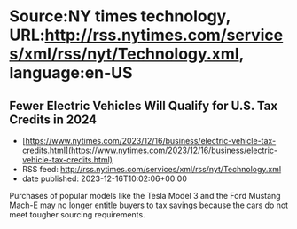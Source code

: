# Source:NY times technology, URL:http://rss.nytimes.com/services/xml/rss/nyt/Technology.xml, language:en-US

## Fewer Electric Vehicles Will Qualify for U.S. Tax Credits in 2024
 - [https://www.nytimes.com/2023/12/16/business/electric-vehicle-tax-credits.html](https://www.nytimes.com/2023/12/16/business/electric-vehicle-tax-credits.html)
 - RSS feed: http://rss.nytimes.com/services/xml/rss/nyt/Technology.xml
 - date published: 2023-12-16T10:02:06+00:00

Purchases of popular models like the Tesla Model 3 and the Ford Mustang Mach-E may no longer entitle buyers to tax savings because the cars do not meet tougher sourcing requirements.

